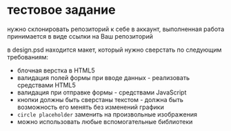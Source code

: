 # тестовое задание

нужно склонировать репозиторий к себе в аккаунт, выполненная работа принимается в виде ссылки на Ваш репозиторий

в design.psd находится макет, который нужно сверстать по следующим требованиям:

* блочная верстка в HTML5
* валидация полей формы при вводе данных - реализовать средствами HTML5
* валидация при отправке формы - средствами JavaScript
* кнопки должны быть сверстаны текстом - должна быть возможность его менять без изменений графики
* `circle placeholder` заменить на произвольные изображения
* можно использовать любые вспомогательные библиотеки
